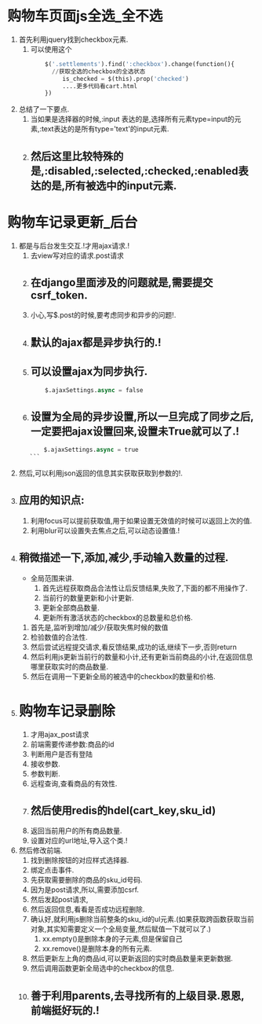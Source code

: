 # 购物车页面js全选_全不选

1. 首先利用jquery找到checkbox元素.
    1. 可以使用这个
        ```python
            $('.settlements').find(':checkbox').change(function(){
              //获取全选的checkbox的全选状态
                 is_checked = $(this).prop('checked')
                 ....更多代码看cart.html
            })
        ```
2. 总结了一下要点.
    1. 当如果是选择器的时候,:input 表达的是,选择所有元素type=input的元素,:text表达的是所有type='text'的input元素.
    2. ## 然后这里比较特殊的是,:disabled,:selected,:checked,:enabled表达的是,所有被选中的input元素.

# 购物车记录更新_后台
1. 都是与后台发生交互.!才用ajax请求.!
    1. 去view写对应的请求.post请求
    2. ## 在django里面涉及的问题就是,需要提交csrf_token.
    3. 小心,写$.post的时候,要考虑同步和异步的问题!.
    4. ## 默认的ajax都是异步执行的.!
    5. ## 可以设置ajax为同步执行.
        ```python
            $.ajaxSettings.async = false
        ```
    6. ## 设置为全局的异步设置,所以一旦完成了同步之后,一定要把ajax设置回来,设置未True就可以了.!
     ```python
            $.ajaxSettings.async = true
        ```
2. 然后,可以利用json返回的信息其实获取获取到参数的!.
3. ## 应用的知识点:
    1. 利用focus可以提前获取值,用于如果设置无效值的时候可以返回上次的值.
    2. 利用blur可以设置失去焦点之后,可以动态设置值.!
4. ## 稍微描述一下,添加,减少,手动输入数量的过程.
    - 全局范围来讲.
        1. 首先远程获取商品合法性让后反馈结果,失败了,下面的都不用操作了.
        2. 当前行的数量更新和小计更新.
        3. 更新全部商品数量.
        4. 更新所有激活状态的checkbox的总数量和总价格.
    1. 首先是,监听到增加/减少/获取失焦时候的数值
    2. 检验数值的合法性.
    3. 然后尝试远程提交请求,看反馈结果,成功的话,继续下一步,否则return
    4. 然后利用js更新当前行的数量和小计,还有更新当前商品的小计,在返回信息哪里获取实时的商品数量.
    5. 然后在调用一下更新全局的被选中的checkbox的数量和价格.
5. # 购物车记录删除
    1. 才用ajax_post请求
    2. 前端需要传递参数:商品的id
    3. 判断用户是否有登陆
    4. 接收参数.
    5. 参数判断.
    6. 远程查询,查看商品的有效性.
    7. ## 然后使用redis的hdel(cart_key,sku_id)
    8. 返回当前用户的所有商品数量.
    9. 设置对应的url地址,导入这个类.!
6. 然后修改前端.
    1. 找到删除按钮的对应样式选择器.
    2. 绑定点击事件.
    3. 先获取需要删除的商品的sku_id号码.
    4. 因为是post请求,所以,需要添加csrf.
    5. 然后发起post请求,
    6. 然后返回信息,看看是否成功远程删除.
    7. 确认好,就利用js删除当前整条的sku_id的ul元素.(如果获取跨函数获取当前对象,其实知需要定义一个全局变量,然后赋值一下就可以了.)
        1. xx.empty()是删除本身的子元素,但是保留自己
        2. xx.remove()是删除本身的所有元素.
    8. 然后更新左上角的商品id,可以更新返回的实时商品数量来更新数据.
    9. 然后调用函数更新全局选中的checkbox的信息.
    10. ## 善于利用parents,去寻找所有的上级目录.恩恩,前端挺好玩的.!

